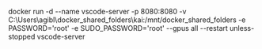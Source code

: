 docker run -d --name vscode-server -p 8080:8080 -v C:\Users\agibl\docker_shared_folders\kai:/mnt/docker_shared_folders -e PASSWORD='root' -e SUDO_PASSWORD='root' --gpus all --restart unless-stopped vscode-server
